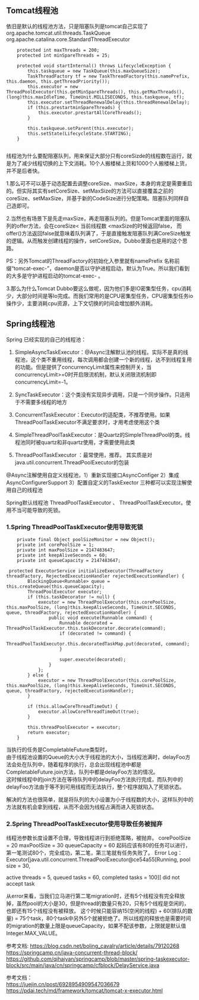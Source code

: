 
## Tomcat线程池

依旧是默认的线程池方法，只是阻塞队列是tomcat自己实现了 org.apache.tomcat.util.threads.TaskQueue
org.apache.catalina.core.StandardThreadExecutor
```
    protected int maxThreads = 200;
    protected int minSpareThreads = 25;

    protected void startInternal() throws LifecycleException {
        this.taskqueue = new TaskQueue(this.maxQueueSize);
        TaskThreadFactory tf = new TaskThreadFactory(this.namePrefix, this.daemon, this.getThreadPriority());
        this.executor = new ThreadPoolExecutor(this.getMinSpareThreads(), this.getMaxThreads(), (long)this.maxIdleTime, TimeUnit.MILLISECONDS, this.taskqueue, tf);
        this.executor.setThreadRenewalDelay(this.threadRenewalDelay);
        if (this.prestartminSpareThreads) {
            this.executor.prestartAllCoreThreads();
        }

        this.taskqueue.setParent(this.executor);
        this.setState(LifecycleState.STARTING);
    }
  
```


线程池为什么要配阻塞队列，用来保证大部分只有coreSizde的线程数在运行，就是为了减少线程切换的上下文消耗。10个人搬楼梯上货和1000个人搬楼梯上货，并不是后者快。

1.那么可不可以基于动态配置去调整coreSize、maxSize，本身的肯定是需要重启的。但实际其实有setCoreSize、setMaxSize的方法可以直接覆盖之前的coreSize、setMaxSize，并基于新的CodeSize进行分配策略。阻塞队列同样自己造即可。

2.当然也有场景下是先走maxSize，再走阻塞队列的。但是Tomcat里面的阻塞队列的offer方法，会在coreSize< 当前线程数 <maxSize的时候返回false，
而offer()方法返回false就意味着队列满了，于是直接触发阻塞队列满CoreSize触发的逻辑。从而触发创建线程的操作，setCoreSize。Dubbo里面也是用的这个思路。

PS：另外Tomcat的ThreadFactory的初始化入参里就有namePrefix 名称前缀“tomcat-exec-”，daemon是否以守护进程启动，默认为True。所以我们看到的大多是守护进程启动的tomcat-exec- 。

3.那么为什么Tomcat Dubbo要这么做呢，因为他们多是IO密集型任务，cpu消耗少，大部分时间是等Io完成。而我们常用的是CPU密集型任务，CPU密集型任务io操作少，主要消耗cpu资源，上下文切换的时间会增加额外消耗。


## Spring线程池
Spring 已经实现的自己的线程池： 

1. SimpleAsyncTaskExecutor：@Async注解默认池的线程。实际不是真的线程池，这个类不重用线程，每次调用都会创建一个新的线程，达不到线程复用的功能。但是提供了concurrencyLimit属性来控制开关，当concurrencyLimit>=0时开启限流机制，默认关闭限流机制即concurrencyLimit=-1。   

2. SyncTaskExecutor：这个类没有实现异步调用，只是一个同步操作。只适用于不需要多线程的地方 

3. ConcurrentTaskExecutor：Executor的适配类，不推荐使用。如果ThreadPoolTaskExecutor不满足要求时，才用考虑使用这个类 

4. SimpleThreadPoolTaskExecutor：是Quartz的SimpleThreadPool的类。线程池同时被quartz和非quartz使用，才需要使用此类 

5. ThreadPoolTaskExecutor ：最常使用，推荐。 其实质是对java.util.concurrent.ThreadPoolExecutor的包装

@Async注解使用自定义线程池，1）重新实现接口AsyncConfiger 2）集成AsyncConfigurerSupport 3）配置自定义的TaskExector 三种都可以实现注解使用自己的线程池

Spring默认线程池 ThreadPoolTaskExecutor 、 ThreadPoolTaskExecutor。使用不当可能导致的死锁。

### 1.Spring ThreadPoolTaskExecutor使用导致死锁

```
    private final Object poolSizeMonitor = new Object();
    private int corePoolSize = 1;
    private int maxPoolSize = 2147483647;
    private int keepAliveSeconds = 60;
    private int queueCapacity = 2147483647;

 protected ExecutorService initializeExecutor(ThreadFactory threadFactory, RejectedExecutionHandler rejectedExecutionHandler) {
        BlockingQueue<Runnable> queue = this.createQueue(this.queueCapacity);
        ThreadPoolExecutor executor;
        if (this.taskDecorator != null) {
            executor = new ThreadPoolExecutor(this.corePoolSize, this.maxPoolSize, (long)this.keepAliveSeconds, TimeUnit.SECONDS, queue, threadFactory, rejectedExecutionHandler) {
                public void execute(Runnable command) {
                    Runnable decorated = ThreadPoolTaskExecutor.this.taskDecorator.decorate(command);
                    if (decorated != command) {
                        ThreadPoolTaskExecutor.this.decoratedTaskMap.put(decorated, command);
                    }

                    super.execute(decorated);
                }
            };
        } else {
            executor = new ThreadPoolExecutor(this.corePoolSize, this.maxPoolSize, (long)this.keepAliveSeconds, TimeUnit.SECONDS, queue, threadFactory, rejectedExecutionHandler);
        }

        if (this.allowCoreThreadTimeOut) {
            executor.allowCoreThreadTimeOut(true);
        }

        this.threadPoolExecutor = executor;
        return executor;
    }
```
当执行的任务是CompletableFuture类型时，  
由于线程池设置的Queue的大小大于线程池的大小，当线程池满时，delayFoo方法会处在队列中，随着程序的执行，总会出现线程池中都是CompletableFuture.join方法，队列中都是delayFoo方法的情况。  
这时候线程中的join方法在等待队列中的delayFoo方法执行完成，而队列中的delayFoo方法由于等不到可用线程而无法执行，整个程序就陷入了死锁状态。

解决的方法也很简单，就是将队列的大小设置为小于线程数的大小，这样队列中的方法就有机会拿到线程，从而不会因为线程占满而进入死锁状态。

### 2.Spring ThreadPoolTaskExecutor使用导致任务被抛弃
线程池参数长度设置不合理，导致线程进行到拒绝策略，被抛弃。
corePoolSize = 20  maxPoolSize = 30  queueCapacity = 60
起码应该有80的任务可以进行，第一笔测试80个，完全成功，第二笔，第三笔就有任务失败了。
Error Log：  
Executor[java.util.concurrent.ThreadPoolExecutor@ce54a55[Running, pool size = 30,

active threads = 5, queued tasks = 60, completed tasks = 100]] did not accept task

从error来看，当我们立马进行第二笔migration时，还有5个线程没有完全释放掉，虽然pool的大小是30，但是thread的数量只有20，只有5个线程是空闲的，也即还有15个线程没有被释放。
这个时候只能容纳15(空闲的线程) + 60(排队的数量) = 75个task，80个task中另外5个就被拒绝了。所以线程的释放也是需要时间的migration的数量上限是queueCapacity，如果不配该参数，上限就是默认值Integer.MAX_VALUE。




参考文档: 
https://blog.csdn.net/boling_cavalry/article/details/79120268
https://springcamp.cn/java-concurrent-thread-block/
https://github.com/qihaiyan/springcamp/blob/master/spring-taskexecutor-block/src/main/java/cn/springcamp/cfblock/DelayService.java


参考文档：  
https://juejin.cn/post/6928954909547036679
https://pdai.tech/md/framework/tomcat/tomcat-x-executor.html


